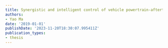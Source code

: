 ```yaml
---
title: Synergistic and intelligent control of vehicle powertrain-aftertreatment systems
authors:
- Yao Ma
date: '2019-01-01'
publishDate: '2023-11-20T18:30:07.995411Z'
publication_types:
- thesis
---
```

